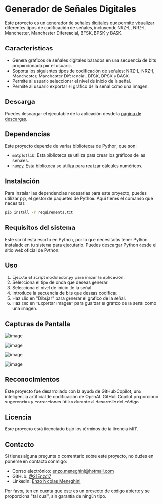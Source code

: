 # Generador de Señales Digitales

Este proyecto es un generador de señales digitales que permite visualizar diferentes tipos de codificación de señales, incluyendo NRZ-L, NRZ-I, Manchester, Manchester Diferencial, BFSK, BPSK y BASK.

## Características

- Genera gráficos de señales digitales basados en una secuencia de bits proporcionada por el usuario.
- Soporta los siguientes tipos de codificación de señales: NRZ-L, NRZ-I, Manchester, Manchester Diferencial, BFSK, BPSK y BASK.
- Permite al usuario seleccionar el nivel de inicio de la señal.
- Permite al usuario exportar el gráfico de la señal como una imagen.

## Descarga

Puedes descargar el ejecutable de la aplicación desde la [página de descargas](https://github.com/21Enzo17/Signal-Modulator/releases).

## Dependencias

Este proyecto depende de varias bibliotecas de Python, que son:

- `matplotlib`: Esta biblioteca se utiliza para crear los gráficos de las señales.
- `numpy`: Esta biblioteca se utiliza para realizar cálculos numéricos.

## Instalación

Para instalar las dependencias necesarias para este proyecto, puedes utilizar pip, el gestor de paquetes de Python. Aquí tienes el comando que necesitas:

```bash
pip install -r requirements.txt
```


## Requisitos del sistema
Este script está escrito en Python, por lo que necesitarás tener Python instalado en tu sistema para ejecutarlo. Puedes descargar Python desde el sitio web oficial de Python.

## Uso
1. Ejecuta el script modulador.py para iniciar la aplicación.
2. Selecciona el tipo de onda que deseas generar.
3. Selecciona el nivel de inicio de la señal.
4. Introduce la secuencia de bits que deseas codificar.
5. Haz clic en "Dibujar" para generar el gráfico de la señal.
6. Haz clic en "Exportar imagen" para guardar el gráfico de la señal como una imagen.

## Capturas de Pantalla
![image](https://github.com/21Enzo17/Signal-Modulator/assets/129308114/c74b2731-bbb7-4396-b8a7-72d4b13246a3)

![image](https://github.com/21Enzo17/Signal-Modulator/assets/129308114/f282d947-fe47-4d1c-b976-b0f1f2483d3f)

![image](https://github.com/21Enzo17/Signal-Modulator/assets/129308114/7e2c2c2c-2d63-4968-a6d6-01df36a74e0e)

![image](https://github.com/21Enzo17/Signal-Modulator/assets/129308114/5a51bc63-b15e-4de6-9d28-374009b74d6b)



## Reconocimientos
Este proyecto fue desarrollado con la ayuda de GitHub Copilot, una inteligencia artificial de codificación de OpenAI. GitHub Copilot proporcionó sugerencias y correcciones útiles durante el desarrollo del código.

## Licencia
Este proyecto está licenciado bajo los términos de la licencia MIT.


## Contacto

Si tienes alguna pregunta o comentario sobre este proyecto, no dudes en ponerse en contacto conmigo:

- Correo electrónico: [enzo.meneghini@hotmail.com](mailto:enzo.meneghini@hotmail.com)
- GitHub: [@21Enzo17](https://github.com/21Enzo17)
- LinkedIn: [Enzo Nicolas Meneghini](https://www.linkedin.com/in/enzo-meneghini/)

Por favor, ten en cuenta que este es un proyecto de código abierto y se proporciona "tal cual", sin garantía de ningún tipo.